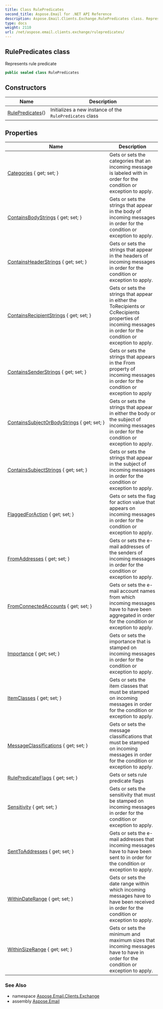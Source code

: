 ```yaml
---
title: Class RulePredicates
second_title: Aspose.Email for .NET API Reference
description: Aspose.Email.Clients.Exchange.RulePredicates class. Represents rule predicate
type: docs
weight: 2110
url: /net/aspose.email.clients.exchange/rulepredicates/
---
```

## RulePredicates class

Represents rule predicate

```csharp
public sealed class RulePredicates
```

## Constructors

| Name | Description |
| --- | --- |
| [RulePredicates](rulepredicates/)() | Initializes a new instance of the `RulePredicates` class |

## Properties

| Name | Description |
| --- | --- |
| [Categories](../../aspose.email.clients.exchange/rulepredicates/categories/) { get; set; } | Gets or sets the categories that an incoming message is labeled with in order for the condition or exception to apply. |
| [ContainsBodyStrings](../../aspose.email.clients.exchange/rulepredicates/containsbodystrings/) { get; set; } | Gets or sets the strings that appear in the body of incoming messages in order for the condition or exception to apply. |
| [ContainsHeaderStrings](../../aspose.email.clients.exchange/rulepredicates/containsheaderstrings/) { get; set; } | Gets or sets the strings that appear in the headers of incoming messages in order for the condition or exception to apply. |
| [ContainsRecipientStrings](../../aspose.email.clients.exchange/rulepredicates/containsrecipientstrings/) { get; set; } | Gets or sets the strings that appear in either the ToRecipients or CcRecipients properties of incoming messages in order for the condition or exception to apply. |
| [ContainsSenderStrings](../../aspose.email.clients.exchange/rulepredicates/containssenderstrings/) { get; set; } | Gets or sets the strings that appears in the From property of incoming messages in order for the condition or exception to apply |
| [ContainsSubjectOrBodyStrings](../../aspose.email.clients.exchange/rulepredicates/containssubjectorbodystrings/) { get; set; } | Gets or sets the strings that appear in either the body or the subject of incoming messages in order for the condition or exception to apply. |
| [ContainsSubjectStrings](../../aspose.email.clients.exchange/rulepredicates/containssubjectstrings/) { get; set; } | Gets or sets the strings that appear in the subject of incoming messages in order for the condition or exception to apply. |
| [FlaggedForAction](../../aspose.email.clients.exchange/rulepredicates/flaggedforaction/) { get; set; } | Gets or sets the flag for action value that appears on incoming messages in order for the condition or exception to apply. |
| [FromAddresses](../../aspose.email.clients.exchange/rulepredicates/fromaddresses/) { get; set; } | Gets or sets the e-mail addresses of the senders of incoming messages in order for the condition or exception to apply. |
| [FromConnectedAccounts](../../aspose.email.clients.exchange/rulepredicates/fromconnectedaccounts/) { get; set; } | Gets or sets the e-mail account names from which incoming messages have to have been aggregated in order for the condition or exception to apply. |
| [Importance](../../aspose.email.clients.exchange/rulepredicates/importance/) { get; set; } | Gets or sets the importance that is stamped on incoming messages in order for the condition or exception to apply. |
| [ItemClasses](../../aspose.email.clients.exchange/rulepredicates/itemclasses/) { get; set; } | Gets or sets the item classes that must be stamped on incoming messages in order for the condition or exception to apply. |
| [MessageClassifications](../../aspose.email.clients.exchange/rulepredicates/messageclassifications/) { get; set; } | Gets or sets the message classifications that must be stamped on incoming messages in order for the condition or exception to apply. |
| [RulePredicateFlags](../../aspose.email.clients.exchange/rulepredicates/rulepredicateflags/) { get; set; } | Gets or sets rule predicate flags |
| [Sensitivity](../../aspose.email.clients.exchange/rulepredicates/sensitivity/) { get; set; } | Gets or sets the sensitivity that must be stamped on incoming messages in order for the condition or exception to apply. |
| [SentToAddresses](../../aspose.email.clients.exchange/rulepredicates/senttoaddresses/) { get; set; } | Gets or sets the e-mail addresses that incoming messages have to have been sent to in order for the condition or exception to apply. |
| [WithinDateRange](../../aspose.email.clients.exchange/rulepredicates/withindaterange/) { get; set; } | Gets or sets the date range within which incoming messages have to have been received in order for the condition or exception to apply. |
| [WithinSizeRange](../../aspose.email.clients.exchange/rulepredicates/withinsizerange/) { get; set; } | Gets or sets the minimum and maximum sizes that incoming messages have to have in order for the condition or exception to apply. |

### See Also

* namespace [Aspose.Email.Clients.Exchange](../../aspose.email.clients.exchange/)
* assembly [Aspose.Email](../../)


